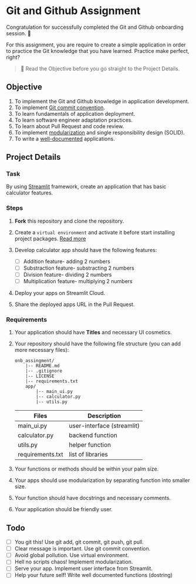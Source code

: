 # Git and Github Assignment

Congratulation for successfully completed the Git and Github onboarding session. 🎉 

For this assignment, you are require to create a simple application in order to practice the Git knowledge that you have learned. Practice make perfect, right?

> 🚨 Read the Objective before you go straight to the Project Details. 


## Objective

1. To implement the Git and Github knowledge in application development.
2. To implement [Git commit convention](https://www.conventionalcommits.org/en/v1.0.0/). 
2. To learn fundamentals of application deployment. 
3. To learn software engineer adaptation practices. 
4. To learn about Pull Request and code review. 
5. To implement [modularization](https://blog.inedo.com/python/modularization-and-packages/) and single responsibility design (SOLID).
6. To write a [well-documented](https://peps.python.org/pep-0257/) applications. 

## Project Details

### Task
By using [Streamlit](https://docs.streamlit.io/) framework, create an application that has basic calculator features. 

### Steps

1. **Fork** this repository and clone the repository. 
2. Create a `virtual environment` and activate it before start installing project packages. [Read more](https://realpython.com/python-virtual-environments-a-primer/)

3. Develop calculator app should have the following features:

	* [ ] Addition feature- adding 2 numbers
	* [ ] Substraction feature- substracting 2 numbers
	* [ ] Division feature- dividing 2 numbers
	* [ ] Multiplication feature- multiplying 2 numbers

4. Deploy your apps on Streamlit Cloud.
5. Share the deployed apps URL in the Pull Request.

### Requirements

1. Your application should have **Titles** and necessary UI cosmetics.
	
2. Your repository should have the following file structure (you can add more necessary files):
	```
	onb_assingment/
		|-- README.md
		|-- .gitignore
		|-- LICENSE
		|-- requirements.txt
		app/
			|-- main_ui.py				
			|-- calculator.py			
			|-- utils.py			
	```
	|Files|Description|
	|--------|---------|
	|main_ui.py|user-interface (streamlit)|
	|calculator.py|backend function|
	|utils.py|helper function|
	|requirements.txt|list of libraries|

3. Your functions or methods should be within your palm size. 
4. Your apps should use modularization by separating function into smaller size.
5. Your function should have docstrings and necessary comments. 
6. Your application should be friendly user. 

## Todo

* [ ] You git this! Use git add, git commit, git push, git pull.
* [ ] Clear message is important. Use git commit convention.
* [ ] Avoid global pollution. Use virtual environment. 
* [ ] Hell no scripts chaos! Implement modularization.
* [ ] Serve your app. Implement user interface from Streamlit.
* [ ] Help your future self! Write well documented functions (dostring)